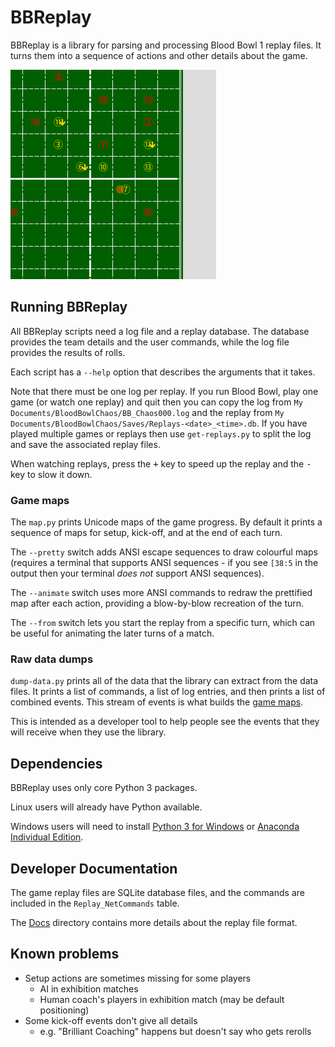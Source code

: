 # BBReplay

BBReplay is a library for parsing and processing Blood Bowl 1 replay files. It turns them
into a sequence of actions and other details about the game.

![Sample game map replay](docs/sample-replay.gif)

## Running BBReplay

All BBReplay scripts need a log file and a replay database. The database provides the team details and the user commands, while the log file provides the results of rolls.

Each script has a `--help` option that describes the arguments that it takes.

Note that there must be one log per replay. If you run Blood Bowl, play one game (or watch one replay) and quit then you can copy the log from `My Documents/BloodBowlChaos/BB_Chaos000.log` and the replay from `My Documents/BloodBowlChaos/Saves/Replays-<date>_<time>.db`. If you have played multiple games or replays then use `get-replays.py` to split the log and save the associated replay files.

When watching replays, press the <kbd>+</kbd> key to speed up the replay and the <kbd>-</kbd> key to slow it down.

###  Game maps

The `map.py` prints Unicode maps of the game progress. By default it prints a sequence of maps for setup, kick-off, and at the end of each turn.

The `--pretty` switch adds ANSI escape sequences to draw colourful maps (requires a terminal that supports ANSI sequences - if you see `[38:5` in the output then your terminal *does not* support ANSI sequences).

The `--animate` switch uses more ANSI commands to redraw the prettified map after each action, providing a blow-by-blow recreation of the turn.

The `--from` switch lets you start the replay from a specific turn, which can be useful for animating the later turns of a match.

### Raw data dumps

`dump-data.py` prints all of the data that the library can extract from the data files. It prints a list of commands, a list of log entries, and then prints a list of combined events. This stream of events is what builds the [game maps](#game-maps).

This is intended as a developer tool to help people see the events that they will receive when they use the library.

## Dependencies

BBReplay uses only core Python 3 packages.

Linux users will already have Python available.

Windows users will need to install [Python 3 for Windows](https://www.python.org/downloads/windows/) or [Anaconda Individual Edition](https://www.anaconda.com/products/individual).

## Developer Documentation

The game replay files are SQLite database files, and the commands are included in the `Replay_NetCommands` table.

The [Docs](docs) directory contains more details about the replay file format.

## Known problems

* Setup actions are sometimes missing for some players
  * AI in exhibition matches
  * Human coach's players in exhibition match (may be default positioning)
* Some kick-off events don't give all details
  * e.g. "Brilliant Coaching" happens but doesn't say who gets rerolls
